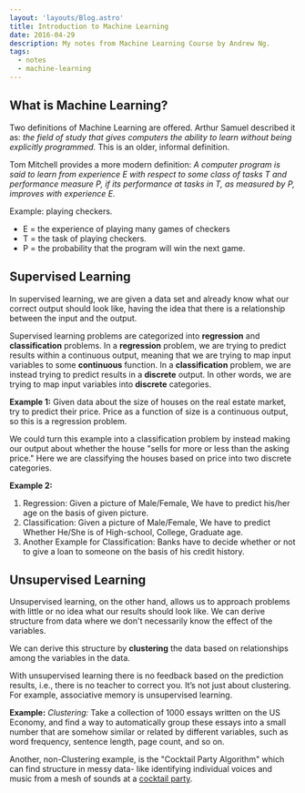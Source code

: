 ```yaml
---
layout: 'layouts/Blog.astro'
title: Introduction to Machine Learning
date: 2016-04-29
description: My notes from Machine Learning Course by Andrew Ng.
tags:
  - notes
  - machine-learning
---
```


## What is Machine Learning?

Two definitions of Machine Learning are offered. Arthur Samuel described it as: _the field of study that gives computers the ability to learn without being explicitly programmed._ This is an older, informal definition.

Tom Mitchell provides a more modern definition: _A computer program is said to learn from experience E with respect to some class of tasks T and performance measure P, if its performance at tasks in T, as measured by P, improves with experience E._

Example: playing checkers.

- E = the experience of playing many games of checkers
- T = the task of playing checkers.
- P = the probability that the program will win the next game.

## Supervised Learning

In supervised learning, we are given a data set and already know what our correct output should look like, having the idea that there is a relationship between the input and the output.

Supervised learning problems are categorized into **regression** and **classification** problems. In a **regression** problem, we are trying to predict results within a continuous output, meaning that we are trying to map input variables to some **continuous** function. In a **classification** problem, we are instead trying to predict results in a **discrete** output. In other words, we are trying to map input variables into **discrete** categories.

**Example 1:**
Given data about the size of houses on the real estate market, try to predict their price. Price as a function of size is a continuous output, so this is a regression problem.

We could turn this example into a classification problem by instead making our output about whether the house "sells for more or less than the asking price." Here we are classifying the houses based on price into two discrete categories.

**Example 2:**

1. Regression: Given a picture of Male/Female, We have to predict his/her age on the basis of given picture.
2. Classification: Given a picture of Male/Female, We have to predict Whether He/She is of High-school, College, Graduate age.
3. Another Example for Classification: Banks have to decide whether or not to give a loan to someone on the basis of his credit history.

## Unsupervised Learning

Unsupervised learning, on the other hand, allows us to approach problems with little or no idea what our results should look like. We can derive structure from data where we don't necessarily know the effect of the variables.

We can derive this structure by **clustering** the data based on relationships among the variables in the data.

With unsupervised learning there is no feedback based on the prediction results, i.e., there is no teacher to correct you. It’s not just about clustering. For example, associative memory is unsupervised learning.

**Example:**
_Clustering:_ Take a collection of 1000 essays written on the US Economy, and find a way to automatically group these essays into a small number that are somehow similar or related by different variables, such as word frequency, sentence length, page count, and so on.

Another, non-Clustering example, is the "Cocktail Party Algorithm" which can find structure in messy data- like identifying individual voices and music from a mesh of sounds at a [cocktail party](https://en.wikipedia.org/wiki/Cocktail_party_effect).
